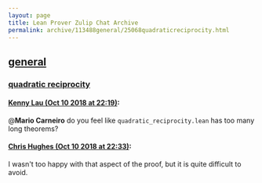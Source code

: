 ```yaml
---
layout: page
title: Lean Prover Zulip Chat Archive 
permalink: archive/113488general/25068quadraticreciprocity.html
---
```


## [general](index.html)
### [quadratic reciprocity](25068quadraticreciprocity.html)

#### [Kenny Lau (Oct 10 2018 at 22:19)](https://leanprover.zulipchat.com/#narrow/stream/113488-general/topic/quadratic%20reciprocity/near/135565742):
@**Mario Carneiro** do you feel like `quadratic_reciprocity.lean` has too many long theorems?

#### [Chris Hughes (Oct 10 2018 at 22:33)](https://leanprover.zulipchat.com/#narrow/stream/113488-general/topic/quadratic%20reciprocity/near/135566427):
I wasn't too happy with that aspect of the proof, but it is quite difficult to avoid.

